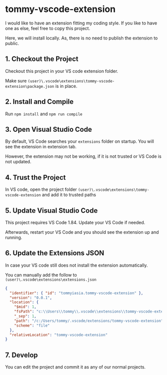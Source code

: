 # tommy-vscode-extension

I would like to have an extension fitting my coding style. If you like to have one as else, feel free to copy this project.

Here, we will install locally. As, there is no need to publish the extension to public.

## 1. Checkout the Project

Checkout this project in your VS code extension folder.

Make sure `(user)\.vscode\extensions\tommy-vscode-extension\package.json` is in place.

## 2. Install and Compile

Run `npm install` and `npm run compile`

## 3. Open Visual Studio Code

By default, VS Code searches your `extensions` folder on startup. You will see the extension in extension tab.

However, the extension may not be working, if it is not trusted or VS Code is not updated.

## 4. Trust the Project

In VS code, open the project folder `(user)\.vscode\extensions\tommy-vscode-extension` and add it to trusted paths

## 5. Update Visual Studio Code

This project requires VS Code 1.84. Update your VS Code if needed.

Afterwards, restart your VS Code and you should see the extension up and running.

## 6. Update the Extensions JSON

In case your VS code still does not install the extension automatically.

You can manually add the follow to `(user)\.vscode\extensions\extensions.json`

```json
{
  "identifier": { "id": "tommyiasia.tommy-vscode-extension" },
  "version": "0.0.1",
  "location": {
    "$mid": 1,
    "fsPath": "c:\\Users\\tommy\\.vscode\\extensions\\tommy-vscode-extension",
    "_sep": 1,
    "path": "/c:/Users/tommy/.vscode/extensions/tommy-vscode-extension",
    "scheme": "file"
  },
  "relativeLocation": "tommy-vscode-extension"
}
```

## 7. Develop

You can edit the project and commit it as any of our normal projects.
